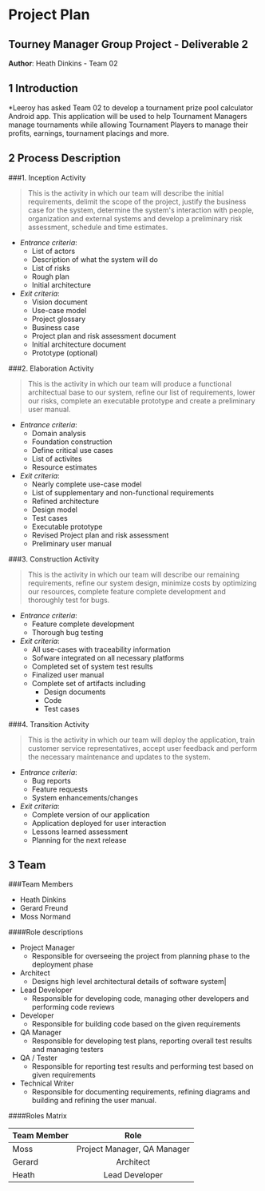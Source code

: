 # Project Plan 
## Tourney Manager Group Project - Deliverable 2

**Author**: Heath Dinkins - Team 02

## 1 Introduction

*Leeroy has asked Team 02 to develop a tournament prize pool calculator Android app. This application will be used to help Tournament Managers manage tournaments while allowing Tournament Players to manage their profits, earnings, tournament placings and more.

## 2 Process Description

###1. Inception Activity

 > This is the activity in which our team will describe the initial requirements, delimit the scope of the project, justify the business case for the system, determine the system's interaction with people, organization and external systems and develop a preliminary risk assessment, schedule and time estimates.

- *Entrance criteria*: 
	- List of actors
	- Description of what the system will do
	- List of risks
	- Rough plan
	- Initial architecture
- *Exit criteria*: 
	- Vision document
	- Use-case model
	- Project glossary
	- Business case
	- Project plan and risk assessment document
	- Initial architecture document
	- Prototype (optional)

###2. Elaboration Activity

 > This is the activity in which our team will produce a functional architectual base to our system, refine our list of requirements, lower our risks, complete an executable prototype and create a preliminary user manual.

- *Entrance criteria*: 
	- Domain analysis
	- Foundation construction
	- Define critical use cases
	- List of activites
	- Resource estimates
- *Exit criteria*: 
	- Nearly complete use-case model
	- List of supplementary and non-functional requirements
	- Refined architecture
	- Design model
	- Test cases
	- Executable prototype
	- Revised Project plan and risk assessment
	- Preliminary user manual
	
###3. Construction Activity

 > This is the activity in which our team will describe our remaining requirements, refine our system design, minimize costs by optimizing our resources, complete feature complete development and thoroughly test for bugs.

- *Entrance criteria*: 
	- Feature complete development
	- Thorough bug testing
- *Exit criteria*: 
	- All use-cases with traceability information
	- Sofware integrated on all necessary platforms
	- Completed set of system test results
	- Finalized user manual
	- Complete set of artifacts including
		- Design documents
		- Code
		- Test cases

###4. Transition Activity

 > This is the activity in which our team will deploy the application, train customer service representatives, accept user feedback and perform the necessary maintenance and updates to the system.

- *Entrance criteria*: 
	- Bug reports
	- Feature requests
	- System enhancements/changes
- *Exit criteria*: 
	- Complete version of our application
	- Application deployed for user interaction
	- Lessons learned assessment
	- Planning for the next release

## 3 Team

###Team Members
- Heath Dinkins
- Gerard Freund
- Moss Normand

####Role descriptions

- Project Manager
	- Responsible for overseeing the project from planning phase to the deployment phase
- Architect 
	- Designs high level architectural details of software system|
- Lead Developer
	- Responsible for developing code, managing other developers and performing code reviews
- Developer
	- Responsible for building code based on the given requirements
- QA Manager 
	- Responsible for developing test plans, reporting overall test results and managing testers
- QA / Tester
	- Responsible for reporting test results and performing test based on given requirements
- Technical Writer
	- Responsible for documenting requirements, refining diagrams and building and refining the user manual.
  
####Roles Matrix
 
| Team Member          | Role         |
| :------------ |:---------------:| 
| Moss      | Project Manager, QA Manager           | 
| Gerard      | Architect  | 
| Heath    | Lead Developer          | 

